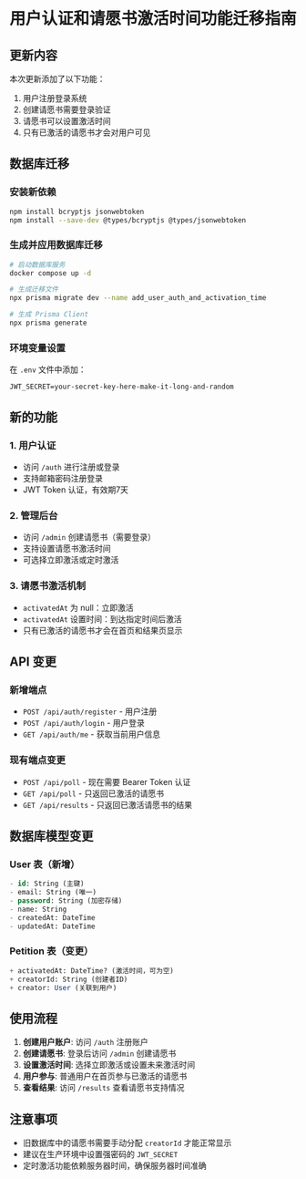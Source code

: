 # 用户认证和请愿书激活时间功能迁移指南

## 更新内容

本次更新添加了以下功能：
1. 用户注册登录系统
2. 创建请愿书需要登录验证  
3. 请愿书可以设置激活时间
4. 只有已激活的请愿书才会对用户可见

## 数据库迁移

### 安装新依赖
```bash
npm install bcryptjs jsonwebtoken
npm install --save-dev @types/bcryptjs @types/jsonwebtoken
```

### 生成并应用数据库迁移
```bash
# 启动数据库服务
docker compose up -d

# 生成迁移文件
npx prisma migrate dev --name add_user_auth_and_activation_time

# 生成 Prisma Client
npx prisma generate
```

### 环境变量设置
在 `.env` 文件中添加：
```
JWT_SECRET=your-secret-key-here-make-it-long-and-random
```

## 新的功能

### 1. 用户认证
- 访问 `/auth` 进行注册或登录
- 支持邮箱密码注册登录
- JWT Token 认证，有效期7天

### 2. 管理后台
- 访问 `/admin` 创建请愿书（需要登录）
- 支持设置请愿书激活时间
- 可选择立即激活或定时激活

### 3. 请愿书激活机制
- `activatedAt` 为 null：立即激活
- `activatedAt` 设置时间：到达指定时间后激活
- 只有已激活的请愿书才会在首页和结果页显示

## API 变更

### 新增端点
- `POST /api/auth/register` - 用户注册
- `POST /api/auth/login` - 用户登录  
- `GET /api/auth/me` - 获取当前用户信息

### 现有端点变更
- `POST /api/poll` - 现在需要 Bearer Token 认证
- `GET /api/poll` - 只返回已激活的请愿书
- `GET /api/results` - 只返回已激活请愿书的结果

## 数据库模型变更

### User 表（新增）
```sql
- id: String (主键)
- email: String (唯一)
- password: String (加密存储)
- name: String
- createdAt: DateTime
- updatedAt: DateTime
```

### Petition 表（变更）
```sql
+ activatedAt: DateTime? (激活时间，可为空)
+ creatorId: String (创建者ID)
+ creator: User (关联到用户)
```

## 使用流程

1. **创建用户账户**: 访问 `/auth` 注册账户
2. **创建请愿书**: 登录后访问 `/admin` 创建请愿书
3. **设置激活时间**: 选择立即激活或设置未来激活时间
4. **用户参与**: 普通用户在首页参与已激活的请愿书
5. **查看结果**: 访问 `/results` 查看请愿书支持情况

## 注意事项

- 旧数据库中的请愿书需要手动分配 `creatorId` 才能正常显示
- 建议在生产环境中设置强密码的 `JWT_SECRET`
- 定时激活功能依赖服务器时间，确保服务器时间准确
